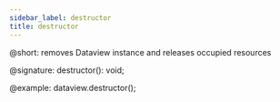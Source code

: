 ```yaml
---
sidebar_label: destructor
title: destructor
---          
```


@short: removes Dataview instance and releases occupied resources

@signature: destructor(): void;

@example:
dataview.destructor();
